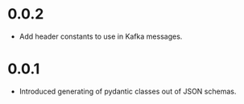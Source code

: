 # 0.0.2
- Add header constants to use in Kafka messages.

# 0.0.1
- Introduced generating of pydantic classes out of JSON schemas.
